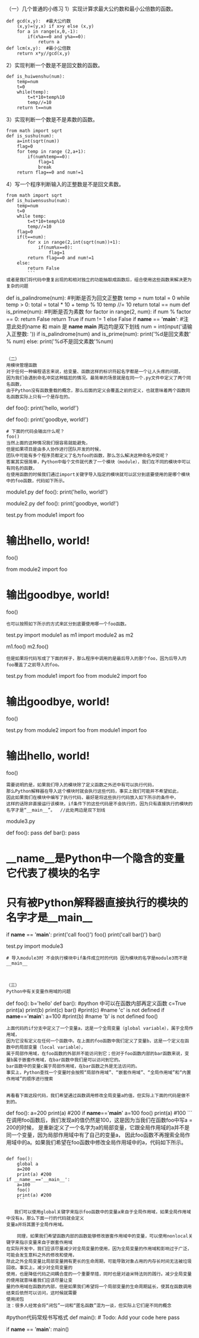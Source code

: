 （一）几个普通的小练习
1）实现计算求最大公约数和最小公倍数的函数。

```
def gcd(x,y):  #最大公约数
    (x,y)=(y,x) if x>y else (x,y)
    for a in range(x,0,-1):
        if(x%a==0 and y%a==0):
            return a
def lcm(x,y):  #最小公倍数
    return x*y//gcd(x,y)
```
2）实现判断一个数是不是回文数的函数。
```
def is_huiwenshu(num):
    temp=num
    t=0
    while(temp):
        t=t*10+temp%10
        temp//=10
    return t==num
```
3）实现判断一个数是不是素数的函数。
```
from math import sqrt
def is_sushu(num):
    a=int(sqrt(num))
    flag=0
    for temp in range (2,a+1):
        if(num%temp==0):
            flag=1
            break
    return flag==0 and num!=1
 ```   
4）写一个程序判断输入的正整数是不是回文素数。
```
from math import sqrt
def is_huiwensushu(num):
    temp=num
    t=0
    while temp:
        t=t*10+temp%10
        temp//=10
    flag=0
    if(t==num):
        for x in range(2,int(sqrt(num))+1):
            if(num%x==0):
                flag=1
        return flag==0 and num!=1
    else:
        return False
        ```
或者是我们将代码中重复出现的和相对独立的功能抽取成函数后，组合使用这些函数来解决更为复杂的问题
```
def is_palindrome(num):  #判断是否为回文正整数
    temp = num
    total = 0
    while temp > 0:
        total = total * 10 + temp % 10
        temp //= 10
    return total == num
def is_prime(num):  #判断是否为素数
    for factor in range(2, num):
        if num % factor == 0:
            return False
    return True if num != 1 else False
if __name__ == '__main__':                  #注意此处的name 和 main 是  __name__ __main__ 两边均是双下划线
    num = int(input('请输入正整数: '))
if is_palindrome(num) and is_prime(num):
    print('%d是回文素数' % num)
else:
    print('%d不是回文素数'%num)
   ``` 
    
（二）
 用模块管理函数
对于任何一种编程语言来说，给变量、函数这样的标识符起名字都是一个让人头疼的问题，
因为我们会遇到命名冲突这种尴尬的情况。最简单的场景就是在同一个.py文件中定义了两个同名函数，
由于Python没有函数重载的概念，那么后面的定义会覆盖之前的定义，也就意味着两个函数同名函数实际上只有一个是存在的。
```
def foo():
    print('hello, world!')


def foo():
    print('goodbye, world!')

```
# 下面的代码会输出什么呢？
foo()
当然上面的这种情况我们很容易就能避免，
但是如果项目是由多人协作进行团队开发的时候，
团队中可能有多个程序员都定义了名为foo的函数，那么怎么解决这种命名冲突呢？
答案其实很简单，Python中每个文件就代表了一个模块（module），我们在不同的模块中可以有同名的函数，
在使用函数的时候我们通过import关键字导入指定的模块就可以区分到底要使用的是哪个模块中的foo函数，代码如下所示。
```
module1.py
def foo():
    print('hello, world!')
    
    
module2.py
def foo():
    print('goodbye, world!')


test.py
from module1 import foo

# 输出hello, world!
foo()

from module2 import foo

# 输出goodbye, world!
foo()
```
也可以按照如下所示的方式来区分到底要使用哪一个foo函数。
```
test.py
import module1 as m1
import module2 as m2

m1.foo()
m2.foo()

```
但是如果将代码写成了下面的样子，那么程序中调用的是最后导入的那个foo，因为后导入的foo覆盖了之前导入的foo。
```
test.py
from module1 import foo
from module2 import foo

# 输出goodbye, world!
foo()


test.py
from module2 import foo
from module1 import foo

# 输出hello, world!
foo()
```
需要说明的是，如果我们导入的模块除了定义函数之外还中有可以执行代码，
那么Python解释器在导入这个模块时就会执行这些代码，事实上我们可能并不希望如此，
因此如果我们在模块中编写了执行代码，最好是将这些执行代码放入如下所示的条件中，
这样的话除非直接运行该模块，if条件下的这些代码是不会执行的，因为只有直接执行的模块的名字才是“__main__”。  //此处两边是双下划线
```
module3.py

def foo():
    pass
def bar():
    pass
# __name__是Python中一个隐含的变量它代表了模块的名字
# 只有被Python解释器直接执行的模块的名字才是__main__
if __name__ == '__main__':
    print('call foo()')
    foo()
    print('call bar()')
    bar()
    
    
test.py
import module3
```
# 导入module3时 不会执行模块中if条件成立时的代码 因为模块的名字是module3而不是__main__



（三）
Python中有关变量作用域的问题
```
def foo():
    b='hello'
    def bar(): #python 中可以在函数内部再定义函数
        c=True
        print(a)
        print(b)
        print(c)
    bar()
    #print(c)  #name 'c' is not defined
if __name__=='__main__':
    a=100
    #print(b)  #name 'b' is not defined
    foo()
```
上面代码的if分支中定义了一个变量a，这是一个全局变量（global variable），属于全局作用域，
因为它没有定义在任何一个函数中。在上面的foo函数中我们定义了变量b，这是一个定义在函数中的局部变量（local variable），
属于局部作用域，在foo函数的外部并不能访问到它；但对于foo函数内部的bar函数来说，变量b属于嵌套作用域，在bar函数中我们是可以访问到它的。
bar函数中的变量c属于局部作用域，在bar函数之外是无法访问的。
事实上，Python查找一个变量时会按照“局部作用域”、“嵌套作用域”、“全局作用域”和“内置作用域”的顺序进行搜索


再看看下面这段代码，我们希望通过函数调用修改全局变量a的值，但实际上下面的代码是做不到的。
```
def foo():
    a=200
    print(a) #200
if __name__=='__main__'
    a=100
    foo()
    print(a) #100
    ```
在调用foo函数后，我们发现a的值仍然是100，这是因为当我们在函数foo中写a = 200的时候，
是重新定义了一个名字为a的局部变量，它跟全局作用域的a并不是同一个变量，因为局部作用域中有了自己的变量a，
因此foo函数不再搜索全局作用域中的a。如果我们希望在foo函数中修改全局作用域中的a，代码如下所示。
```

def foo():
    global a
    a=200
    print(a) #200
if __name__=='__main__':
    a=100
    foo()
    print(a) #200
    ```
    
   我们可以使用global关键字来指示foo函数中的变量a来自于全局作用域，如果全局作用域中没有a，那么下面一行的代码就会定义
变量a并将其置于全局作用域。

    同理，如果我们希望函数内部的函数能够修改嵌套作用域中的变量，可以使用nonlocal关键字来指示变量来自于嵌套作用域
在实际开发中，我们应该尽量减少对全局变量的使用，因为全局变量的作用域和影响过于广泛，可能会发生意料之外的修改和使用，
除此之外全局变量比局部变量拥有更长的生命周期，可能导致对象占用的内存长时间无法被垃圾回收。事实上，减少对全局变量的
使用，也是降低代码之间耦合度的一个重要举措，同时也是对迪米特法则的践行。减少全局变量的使用就意味着我们应该尽量让变
量的作用域在函数的内部，但是如果我们希望将一个局部变量的生命周期延长，使其在函数调用结束后依然可以访问，这时候就需要
使用闭包
注：很多人经常会将“闭包”一词和“匿名函数”混为一谈，但实际上它们是不同的概念
```
#python代码常规书写格式
def main():
    # Todo: Add your code here
    pass


if __name__ == '__main__':
    main()
```
